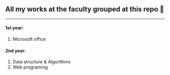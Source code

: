 ## All my works at the faculty grouped at this repo 📑
---

#### 1st year:
<ol>
<li>Microsoft office</li>
</ol>

#### 2nd year:
<ol>
  <li>Data structure & Algorithms</li>
  <li>Web programing</li>
</ol>
